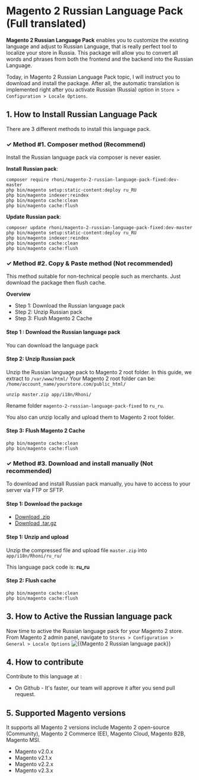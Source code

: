 # Magento 2 Russian Language Pack (Full translated)

**Magento 2 Russian Language Pack** enables you to customize the existing language and adjust to Russian Language, that is really perfect tool to localize your store in Russia. This package will allow you to convert all words and phrases from both the frontend and the backend into the Russian Language.

Today, in Magento 2 Russian Language Pack topic, I will instruct you to download and install the package. After all, the automatic translation is implemented right after you activate Russian (Russia) option in `Store > Configuration > Locale Options`.

## 1. How to Install Russian Language Pack

There are 3 different methods to install this language pack.

### ✓ Method #1. Composer method (Recommend)

Install the Russian language pack via composer is never easier.

**Install Russian pack**:

```
composer require rhoni/magento-2-russian-language-pack-fixed:dev-master
php bin/magento setup:static-content:deploy ru_RU
php bin/magento indexer:reindex
php bin/magento cache:clean
php bin/magento cache:flush

```


**Update  Russian pack**:

```
composer update rhoni/magento-2-russian-language-pack-fixed:dev-master
php bin/magento setup:static-content:deploy ru_RU
php bin/magento indexer:reindex
php bin/magento cache:clean
php bin/magento cache:flush

```

### ✓ Method #2. Copy & Paste method (Not recommended)

This method suitable for non-technical people such as merchants. Just download the package then flush cache.

**Overview**

- Step 1: Download the Russian language pack
- Step 2: Unzip Russian pack
- Step 3: Flush Magento 2 Cache

#### Step 1 : Download the Russian language pack

You can download the language pack

#### Step 2: Unzip Russian pack

Unzip the Russian language pack to Magento 2 root folder. In this guide, we extract to `/var/www/html/`
Your Magento 2 root folder can be: `/home/account_name/yourstore.com/public_html/`

```
unzip master.zip app/i18n/Rhoni/

```

Rename folder `magento-2-russian-language-pack-fixed` to `ru_ru`.


You also can unzip locally and upload them to Magento 2 root folder.

#### Step 3: Flush Magento 2 Cache

```
php bin/magento cache:clean
php bin/magento cache:flush

```

### ✓ Method #3. Download and install manually (Not recommended)

To download and install Russian pack manually, you have to access to your server via FTP or SFTP.

#### Step 1: Download the package

- [Download .zip](https://github.com/rhoni/magento-2-russian-language-pack-fixed/archive/master.zip)
- [Download .tar.gz](https://github.com/rhoni/magento-2-russian-language-pack-fixed/tarball/master)

#### Step 1: Unzip and upload

Unzip the compressed file and upload file `master.zip` into `app/i18n/Rhoni/ru_ru/`

This language pack code is: **ru_ru**

#### Step 2: Flush cache

```
php bin/magento cache:clean
php bin/magento cache:flush

```

## 3. How to Active the Russian language pack 

Now time to active the Russian language pack for your Magento 2 store. From Magento 2 admin panel, navigate to `Stores > Configuration > General > Locale Options`
![{{Magento 2 Russian language pack}}](https://camo.githubusercontent.com/5e1749085c3a4ba69b1184e84c5705c7dff33ff1/68747470733a2f2f63646e2e6d616765706c617a612e636f6d2f6d656469612f67656e6572616c2f6150535541306c2e706e67)


## 4. How to contribute

Contribute to this language at :
- On Github - It's faster, our team will approve it after you send pull request.

## 5. Supported Magento versions

It supports all Magento 2 versions include Magento 2 open-source (Community), Magento 2 Commerce (EE), Magento Cloud, Magento B2B, Magento MSI.

- Magento v2.0.x
- Magento v2.1.x
- Magento v2.2.x
- Magento v2.3.x
